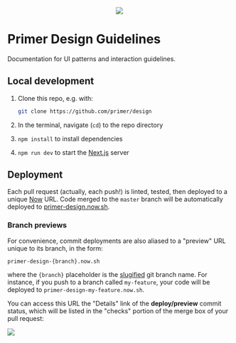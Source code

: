 

<p align="center">
<img src="https://user-images.githubusercontent.com/24916540/48515588-f52b1a00-e815-11e8-9789-3234a13dd104.gif">



# Primer Design Guidelines

Documentation for UI patterns and interaction guidelines.

## Local development

1. Clone this repo, e.g. with:

    ```sh
    git clone https://github.com/primer/design
    ```

1. In the terminal, navigate (`cd`) to the repo directory

1. `npm install` to install dependencies

1. `npm run dev` to start the [Next.js] server

## Deployment

Each pull request (actually, each push!) is linted, tested, then deployed to a unique [Now] URL. Code merged to the `master` branch will be automatically deployed to [primer-design.now.sh](https://primer-design.now.sh).

### Branch previews

For convenience, commit deployments are also aliased to a "preview" URL unique to its branch, in the form:

```
primer-design-{branch}.now.sh
```

where the `{branch}` placeholder is the [slugified] git branch name. For instance, if you push to a branch called `my-feature`, your code will be deployed to `primer-design-my-feature.now.sh`.

You can access this URL the "Details" link of the **deploy/preview** commit status, which will be listed in the "checks" portion of the merge box of your pull request:

![](https://user-images.githubusercontent.com/113896/47810057-9c309180-dcff-11e8-8773-45dd2ef267ce.png)


[Next.js]: https://github.com/zeit/next.js
[Now]: https://zeit.co/now
[slugified]: https://www.npmjs.com/package/slugify
